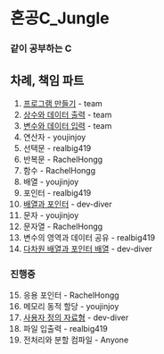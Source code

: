 # 혼공C_Jungle
### 같이 공부하는 C

## 차례, 책임 파트
1. [프로그램 만들기](ch01/README.md) - team
2. [상수와 데이터 출력](ch02/README.md) - team
3. [변수와 데이터 입력](ch03/README.md) - team
4. 연산자 - youjinjoy
5. 선택문 - realbig419
6. 반복문 - RachelHongg
7. 함수 - RachelHongg
8. 배열 - youjinjoy
9. 포인터 - realbig419
10. [배열과 포인터](ch10/README.md) - dev-diver
11. 문자 - youjinjoy
12. 문자열 - RachelHongg
13. 변수의 영역과 데이터 공유 - realbig419
14. [다차원 배열과 포인터 배열](ch14/README.md) - dev-diver
### 진행중
15. 응용 포인터 - RachelHongg
16. 메모리 동적 할당 - youjinjoy
17. [사용자 정의 자료형](ch17/README.md) - dev-diver
18. 파일 입출력 - realbig419
19. 전처리와 분할 컴파일 - Anyone